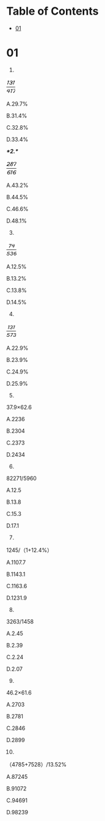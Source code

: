 # Table of Contents

* [01](#01)


# 01



1.

 ![img](.images/wpsD183.tmp.jpg)    

A.29.7%

B.31.4%

C.32.8%

D.33.4%

 

***\*2.\****

 ![img](.images/wpsD184.tmp.jpg)  

A.43.2%

B.44.5%

C.46.6%

D.48.1%

 

3.

 ![img](.images/wpsD185.tmp.jpg)

A.12.5%

B.13.2%

C.13.8%

D.14.5%

 

4.

 ![img](.images/wpsD186.tmp.jpg)

A.22.9%

B.23.9%

C.24.9%

D.25.9%

 

5.

37.9×62.6

A.2236

B.2304

C.2373

D.2434

 

6.

82271/5960

A.12.5

B.13.8

C.15.3

D.17.1

 

 

 

7.

1245/（1+12.4%）

A.1107.7

B.1143.1

C.1163.6

D.1231.9

 

8.

3263/1458

A.2.45

B.2.39

C.2.24

D.2.07

 

9.

46.2×61.6

A.2703

B.2781

C.2846

D.2899

 

10.

（4785+7528）/13.52%

A.87245

B.91072

C.94691

D.98239

 

 
